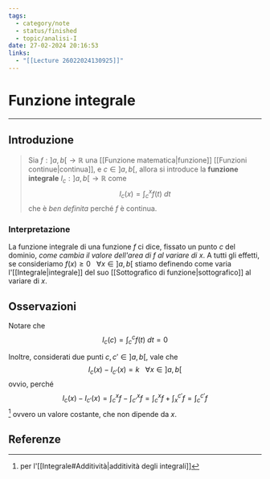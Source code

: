 ```yaml
---
tags:
  - category/note
  - status/finished
  - topic/analisi-I
date: 27-02-2024 20:16:53
links:
  - "[[Lecture 26022024130925]]"
---
```

# Funzione integrale
---
## Introduzione
> Sia $f: ]a, b[ \to \mathbb{R}$ una [[Funzione matematica|funzione]] [[Funzioni continue|continua]], e $c \in ]a, b[$, allora si introduce la **funzione integrale** $I_{c} : ]a, b[ \to \mathbb{R}$ come
> $$I_{c}(x) = \int_{c}^{x} f(t) \ dt$$
> che è _ben definita_ perché $f$ è continua.

### Interpretazione
La funzione integrale di una funzione $f$ ci dice, fissato un punto $c$ del dominio, _come cambia il valore dell'area di $f$ al variare di $x$_. A tutti gli effetti, se consideriamo $f(x) \geq 0 \ \ \ \forall x \in ]a, b[$ stiamo definendo come varia l'[[Integrale|integrale]] del suo [[Sottografico di funzione|sottografico]] al variare di $x$.

## Osservazioni
Notare che
$$I_{c}(c) = \int_{c}^{c} f(t) \ dt = 0$$

Inoltre, considerati due punti $c, c' \in ]a, b[$, vale che
$$I_{c}(x) - I_{c'}(x) = k \ \ \ \forall x \in ]a, b[$$
ovvio, perché
$$I_{c}(x) - I_{c'}(x) = \int_{c}^{x} f - \int_{c'}^{x} f = \int_{c}^{x} f + \int_{x}^{c'} f = \int_{c}^{c'} f$$[^1]
ovvero un valore costante, che non dipende da $x$.

## Referenze
[^1]: per l'[[Integrale#Additività|additività degli integrali]]